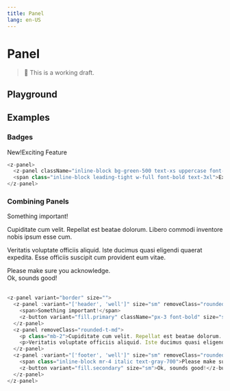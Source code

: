 ```yaml
---
title: Panel
lang: en-US
---
```


# Panel

> 🚨 This is a working draft.

## Playground

<z-panel-playground />

## **Examples**

### Badges

<z-panel><z-panel className="inline-block bg-green-500 text-xs uppercase font-bold text-white border-white" size="xs">New!</z-panel><span class="inline-block leading-tight w-full font-bold text-3xl">Exciting Feature</span></z-panel>
<br/>

```js
<z-panel>
  <z-panel className="inline-block bg-green-500 text-xs uppercase font-bold text-white border-white" size="xs">New!</z-panel>
  <span class="inline-block leading-tight w-full font-bold text-3xl">Exciting Feature</span>
</z-panel>
```

### Combining Panels

<z-panel variant="border" size="">
  <z-panel :variant="['header', 'well']" size="md" removeClass="rounded-b-md"><span>Something important!</span><div><z-button variant="outline" className="font-bold text-xl px-1" size="sm" removeClass="px-2"><heroicons-x-solid class="w-5 h-5" /></z-button></div>
  </z-panel>
  <z-panel removeClass="rounded-t-md border" size="md"><p class="mb-2">Cupiditate cum velit. Repellat est beatae dolorum. Libero commodi inventore nobis ipsum esse cum.</p><p>Veritatis voluptate officiis aliquid. Iste ducimus quasi eligendi quaerat expedita. Esse officiis suscipit cum provident eum vitae.</p></z-panel>
  <z-panel :variant="['footer', 'well']" size="md" removeClass="rounded-t-md"><span class="inline-block mr-4 italic text-gray-700">Please make sure you acknowledge.</span><div><z-button variant="fill.secondary" size="sm">Ok, sounds good!</z-button></div></z-panel>
</z-panel>
<br/>

```js
<z-panel variant="border" size="">
  <z-panel :variant="['header', 'well']" size="sm" removeClass="rounded-b-md">
    <span>Something important!</span>
    <z-button variant="fill.primary" className="px-3 font-bold" size="sm">×</z-button>
  </z-panel>
  <z-panel removeClass="rounded-t-md">
    <p class="mb-2">Cupiditate cum velit. Repellat est beatae dolorum. Libero commodi inventore nobis ipsum esse cum.</p>
    <p>Veritatis voluptate officiis aliquid. Iste ducimus quasi eligendi quaerat expedita. Esse officiis suscipit cum provident eum vitae.</p>
  </z-panel>
  <z-panel :variant="['footer', 'well']" size="sm" removeClass="rounded-t-md">
    <span class="inline-block mr-4 italic text-gray-700">Please make sure you acknowledge.</span>
    <z-button variant="fill.secondary" size="sm">Ok, sounds good!</z-button>
  </z-panel>
</z-panel>
```
